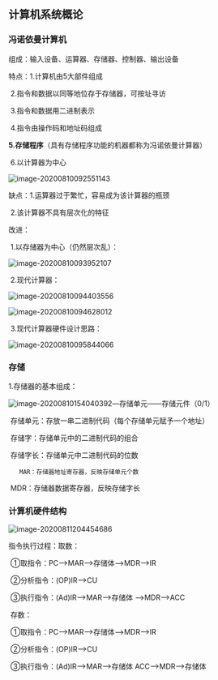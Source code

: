 ## 计算机系统概论

### 冯诺依曼计算机

组成：输入设备、运算器、存储器、控制器、输出设备

特点：1.计算机由5大部件组成

​			2.指令和数据以同等地位存于存储器，可按址寻访

​			3.指令和数据用二进制表示

​			4.指令由操作码和地址码组成

​	   	 **5.存储程序**（具有存储程序功能的机器都称为冯诺依曼计算器）

​			6.以计算器为中心

![image-20200810092551143](https://github.com/Victor-wwj/Computer-composition-principle/blob/master/images/image-20200810092551143.png)

缺点：1.运算器过于繁忙，容易成为该计算器的瓶颈

​			2.该计算器不具有层次化的特征

改进：

​			1.以存储器为中心（仍然层次乱）：

![image-20200810093952107](https://github.com/Victor-wwj/Computer-composition-principle/blob/master/images/image-20200810093952107.png)

​			2.现代计算器：

![image-20200810094403556](https://github.com/Victor-wwj/Computer-composition-principle/blob/master/images/image-20200810094403556.png)

![image-20200810094628012](https://github.com/Victor-wwj/Computer-composition-principle/blob/master/images/image-20200810094628012.png)



​			3.现代计算器硬件设计思路：

![image-20200810095844066](https://github.com/Victor-wwj/Computer-composition-principle/blob/master/images/image-20200810095844066.png)

### 存储

1.存储器的基本组成：

![image-20200810154040392](https://github.com/Victor-wwj/Computer-composition-principle/blob/master/images/image-20200810154040392.png)—存储单元——存储元件（0/1）

​		存储单元：存放一串二进制代码（每个存储单元赋予一个地址）

​		存储字：存储单元中的二进制代码的组合

​		存储字长：存储单元中二进制代码的位数

 	   MAR：存储器地址寄存器，反映存储单元个数  

​		MDR：存储器数据寄存器，反映存储字长

### 计算机硬件结构

![image-20200811204454686](https://github.com/Victor-wwj/Computer-composition-principle/blob/master/images/image-20200811204454686.png)



指令执行过程：取数：

​									①取指令：PC—>MAR—>存储体—>MDR—>IR

​									②分析指令：(OP)IR—>CU

​									③执行指令：(Ad)IR—>MAR—>存储体 —>MDR—>ACC

​							存数：

​									①取指令：PC—>MAR—>存储体—>MDR—>IR

​									②分析指令：(OP)IR—>CU

​									③执行指令：(Ad)IR—>MAR—>存储体  ACC—>MDR—>存储体

